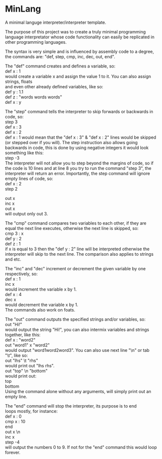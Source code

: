 # MinLang
A minimal languge interpreter/interpreter template.


The purpose of this project was to create a truly minimal programming language interpretator whose code
functionality can easily be replicated in other programming languages.


The syntax is very simple and is influenced by assembly code to a degree, the commands are:
"def, step, cmp, inc, dec, out, end".


The "def" command creates and defines a variable, so:  
def x : 1  
would create a variable x and assign the value 1 to it. You can also assign strings, floats  
and even other already defined variables, like so:  
def y : 1.1  
def z : "words words words"  
def x : y


The "step" command tells the interpreter to skip forwards or backwards in code, so:  
step 3  
def x : 3  
def x : 2  
def x : 1
would mean that the "def x : 3" & "def x : 2" lines would be skipped (or stepped over if you will).
The step instruction also allows going backwards in code, this is done by using negative integers
it would look something like this:  
step -3  
The interpreter will not allow you to step beyond the margins of code, so if the code is 10 lines
and at line 8 you try to run the command "step 3", the interpreter will return an error. Importantly,
the step command will ignore empty lines of code, so:  
def x : 2  
step 2  

out x  
inc x  
out x  
will output only out 3.


The "cmp" command compares two variables to each other, if they are equal the next line executes,
otherwise the next line is skipped, so:  
cmp 3 : x  
def y : 2  
def z : 1  
if x is equal to 3 then the "def y : 2" line will be interpreted otherwise the interpreter will skip
to the next line. The comparison also applies to strings and etc.


The "inc" and "dec" increment or decrement the given variable by one respectively, so:  
def x : 1  
inc x  
would increment the variable x by 1.  
def x : 4  
dec x  
would decrement the variable x by 1.  
The commands also work on foats.


The "out" command outputs the specified strings and/or variables, so:  
out "Hi!"  
would output the string "Hi!", you can also intermix variables and strings together, like this:  
def x : "word2"  
out "word1" x "word2"  
would output "word1word2word3". You can also use next line "\n" or tab "\t", like so:  
out "lhs" \t "rhs"  
would print out "lhs  rhs".  
out "top" \n "bottom"  
would print out:  
top  
bottom  
Using the command alone without any arguments, will simply print out an empty line.


The "end" command will stop the interpreter, its purpose is to end  
loops mostly, for instance:  
def x : 0  
cmp x : 10  
end  
out x \n  
inc x  
step -4  
will output the numbers 0 to 9. If not for the "end" command this would loop forever.

